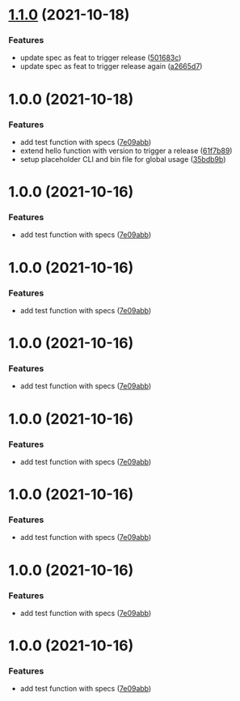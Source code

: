 # [1.1.0](https://github.com/chrisodicho/article-archiver/compare/v1.0.0...v1.1.0) (2021-10-18)


### Features

* update spec as feat to trigger release ([501683c](https://github.com/chrisodicho/article-archiver/commit/501683ccaa8c90f20472a70af2c1897685abcac6))
* update spec as feat to trigger release again ([a2665d7](https://github.com/chrisodicho/article-archiver/commit/a2665d7e672177bb1cd65b95f45d9aef5075ee04))

# 1.0.0 (2021-10-18)


### Features

* add test function with specs ([7e09abb](https://github.com/chrisodicho/article-archiver/commit/7e09abbd7a656f05c6f1768f1127958c240b2a35))
* extend hello function with version to trigger a release ([61f7b89](https://github.com/chrisodicho/article-archiver/commit/61f7b89e799657760aca0936d88db177b4649e62))
* setup placeholder CLI and bin file for global usage ([35bdb9b](https://github.com/chrisodicho/article-archiver/commit/35bdb9b42b30b2e983a78ec481b9c58b35b27c69))

# 1.0.0 (2021-10-16)


### Features

* add test function with specs ([7e09abb](https://github.com/chrisodicho/article-archiver/commit/7e09abbd7a656f05c6f1768f1127958c240b2a35))

# 1.0.0 (2021-10-16)


### Features

* add test function with specs ([7e09abb](https://github.com/chrisodicho/article-archiver/commit/7e09abbd7a656f05c6f1768f1127958c240b2a35))

# 1.0.0 (2021-10-16)


### Features

* add test function with specs ([7e09abb](https://github.com/chrisodicho/article-archiver/commit/7e09abbd7a656f05c6f1768f1127958c240b2a35))

# 1.0.0 (2021-10-16)


### Features

* add test function with specs ([7e09abb](https://github.com/chrisodicho/article-archiver/commit/7e09abbd7a656f05c6f1768f1127958c240b2a35))

# 1.0.0 (2021-10-16)


### Features

* add test function with specs ([7e09abb](https://github.com/chrisodicho/article-archiver/commit/7e09abbd7a656f05c6f1768f1127958c240b2a35))

# 1.0.0 (2021-10-16)


### Features

* add test function with specs ([7e09abb](https://github.com/chrisodicho/article-archiver/commit/7e09abbd7a656f05c6f1768f1127958c240b2a35))

# 1.0.0 (2021-10-16)


### Features

* add test function with specs ([7e09abb](https://github.com/chrisodicho/article-archiver/commit/7e09abbd7a656f05c6f1768f1127958c240b2a35))
